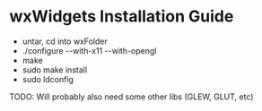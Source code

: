 # wxWidgets Installation Guide #

  * untar, cd into wxFolder
  * ./configure --with-x11 --with-opengl
  * make
  * sudo make install
  * sudo ldconfig

TODO: Will probably also need some other libs (GLEW, GLUT, etc)
